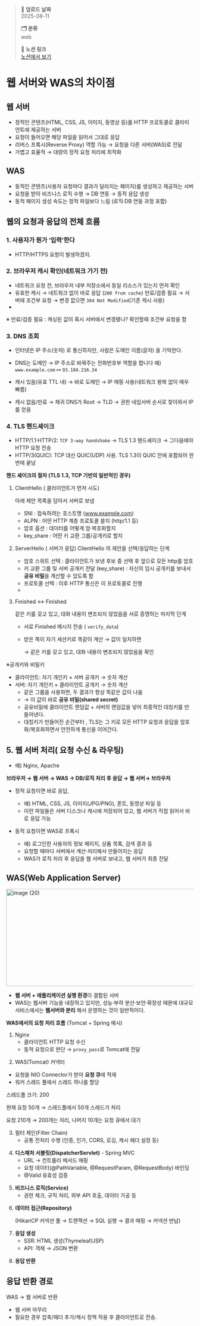 > **📅 업로드 날짜**  
> 2025-08-11
> 
> **🗂 분류**   
> web  
>
> **🔗 노션 링크**  
> [노션에서 보기](https://important-marquess-d42.notion.site/WAS-246a654e658a8033ba89f0be595e0ccb?source=copy_link)
> 
# 웹 서버와 WAS의 차이점

## 웹 서버

- 정적인 콘텐츠(HTML, CSS, JS, 이미지, 동영상 등)를 HTTP 프로토콜로 클라이언트에 제공하는 서버
- 요청이 들어오면 해당 파일을 읽어서 그대로 응답
- 리버스 프록시(Reverse Proxy) 역할 가능 → 요청을 다른 서버(WAS)로 전달
- 가볍고 효율적 → 대량의 정적 요청 처리에 최적화

## WAS

- 동적인 콘텐츠(사용자 요청마다 결과가 달라지는 페이지)를 생성하고 제공하는 서버
- 요청을 받아 비즈니스 로직 수행 → DB 연동 → 동적 응답 생성
- 동적 페이지 생성 속도는 정적 파일보다 느림 (로직·DB 연동 과정 포함)

## 웹의 요청과 응답의 전체 흐름

### 1. 사용자가 뭔가 ‘입력’한다

- HTTP/HTTPS 요청이 발생하겠지.

### 2. 브라우저 캐시 확인(네트워크 가기 전)

- 네트워크 요청 전, 브라우저 내부 저장소에서 동일 리소스가 있는지 먼저 확인
- 유효한 캐시 → 네트워크 없이 바로 응답 (`200 from cache`)
만료/검증 필요 → 서버에 조건부 요청 → 변경 없으면 `304 Not Modified`(기존 캐시 사용)
- 

※ 만료/검증 필요 : 캐싱된 값이 혹시 서버에서 변경됐나? 확인할때 조건부 요청을 함

### 3. DNS 조회

- 인터넷은 IP 주소(숫자) 로 통신하지만, 사람은 도메인 이름(글자) 을 기억한다.
- DNS는 도메인 → IP 주소로 바꿔주는 전화번호부 역할을 합니다
예) `www.example.com` ↦ `93.184.216.34`

- 캐시 있음(유효 TTL 내) → 바로 도메인 → IP 매핑 사용(네트워크 왕복 없이 매우 빠름)
- 캐시 없음/만료 → 재귀 DNS가 Root → TLD → 권한 네임서버 순서로 찾아와서 IP를 얻음

### 4. TLS 핸드셰이크

- HTTP/1.1·HTTP/2: `TCP 3-way handshake` → TLS 1.3 핸드셰이크 → 그다음에야 HTTP 요청 전송
- HTTP/3(QUIC): TCP 대신 QUIC(UDP) 사용. TLS 1.3이 QUIC 안에 포함되어 한 번에 끝남

**핸드 셰이크의 절차 (TLS 1.3, TCP 기반의 일반적인 경우)**

1. ClientHello ( 클라이언트가 먼저 시도)
    
    아래 제안 목록을 담아서 서버로 보냄
    
    - SNI : 접속하려는 호스트명 (www.example.com)
    - ALPN : 어떤 HTTP 계층 프로토콜 쓸지 (http/1.1 등)
    - 암호 옵션 : 데이터를 어떻게 암·복호화할지
    - key_share  : 어떤 키 교환 그룹/공개키로 할지
    
2. ServerHello ( 서버가 응답)
 ClientHello 의 제안을 선택/응답하는 단계
    - 암호 스위트 선택 : 클라이언트가 보낸 후보 중 선택 후 앞으로 모든 http를 암호
    - 키 교환 그룹 및 서버 공개키 전달 (key_share) : 자신의 임시 공개키를 보내서 **공유 비밀**을 계산할 수 있도록 함
    - 프로토콜 선택 : 이후 HTTP 통신은 이 프로토콜로 진행
    - 
    
3. Finished ↔ Finished
    
    같은 키를 갖고 있고, 대화 내용이 변조되지 않았음을 서로 증명하는 마지막 단계
    
    - 서로 Finished 메시지 전송 ( `verify_data`)
    - 받은 쪽이 자기 세션키로 똑같이 계산 → 값이 일치하면
        
        → 같은 키를 갖고 있고, 대화 내용이 변조되지 않았음을 확인
        
    

※공개키와 비밀키

- 클라이언트: 자기 개인키 × 서버 공개키 → 숫자 계산
- 서버: 자기 개인키 × 클라이언트 공개키 → 숫자 계산
    - 같은 그룹을 사용하면, 두 결과가 항상 똑같은 값이 나옴
    - →  이 값이 바로 **공유 비밀(shared secret)**
    - 공유비밀에 클라이언트 랜덤값 + 서버의 랜덤값을 넣어 최종적인 대칭키를 만들어낸다.
    - 대칭키가 만들어진 순간부터 , TLS는 그 키로 모든 HTTP 요청과 응답을 암호화/복호화하면서 안전하게 통신을 이어간다.

## 5. 웹 서버 처리( 요청 수신 & 라우팅)

- 예) Nginx, Apache

**브라우저 → 웹 서버 → WAS → DB/로직 처리 후 응답 → 웹 서버→ 브라우저**

- 정적 요청이면 바로 응답,
    - 예) HTML, CSS, JS, 이미지(JPG/PNG), 폰트, 동영상 파일 등
    - 이런 파일들은 서버 디스크나 캐시에 저장되어 있고, 웹 서버가 직접 읽어서 바로 응답 가능

- 동적 요청이면 WAS로 프록시
    - 예) 로그인한 사용자의 정보 페이지, 상품 목록, 검색 결과 등
    - 요청할 때마다 서버에서 계산·처리해서 만들어지는 응답
    - WAS가 로직 처리 후 응답을 웹 서버로 보내고, 웹 서버가 최종 전달

## WAS(Web Application Server)
<img width="758" height="261" alt="image (20)" src="https://github.com/user-attachments/assets/c678ad63-d9ca-4fc1-836e-f76794819115" />



- **웹 서버 + 애플리케이션 실행 환경**이 결합된 서버
- WAS는 웹서버 기능을 내장하고 있지만, 성능·부하 분산·보안·확장성 때문에 대규모 서비스에서는 **웹서버와 분리** 해서 운영하는 것이 일반적이다.

**WAS에서의 요청 처리 흐름** (Tomcat + Spring 예시)
 

<aside>

1. Nginx
    - 클라이언트 HTTP 요청 수신
    - 동적 요청으로 판단 → `proxy_pass`로 Tomcat에 전달
</aside>

<aside>


2. WAS(Tomcat) 커넥터

- 요청을 NIO Connector가 받아 **요청 큐**에 적재
- 워커 스레드 풀에서 스레드 하나를 할당

스레드풀 크기: 200

현재 요청 50개 → 스레드풀에서 50개 스레드가 처리

요청 210개 → 200개는 처리, 나머지 10개는 요청 큐에서 대기

</aside>

<aside>

3. 필터 체인(Filter Chain)
    - 공통 전처리 수행 (인증, 인가, CORS, 로깅, 캐시 헤더 설정 등)
    
</aside>

<aside>


4. **디스패처 서블릿(DispatcherServlet)** - Spring MVC
    - URL → 컨트롤러 메서드 매핑
    - 요청 데이터(@PathVariable, @RequestParam, @RequestBody) 바인딩
    - @Valid 유효성 검증
    
</aside>

<aside>


5. **비즈니스 로직(Service)**
    - 권한 체크, 규칙 처리, 외부 API 호출, 데이터 가공 등
</aside>

<aside>


6. **데이터 접근(Repository)**
    
    (HikariCP 커넥션 풀 → 트랜잭션 → SQL 실행 → 결과 매핑 → 커넥션 반납)
    
</aside>

<aside>


7. **응답 생성**
    - SSR: HTML 생성(Thymeleaf/JSP)
    - API: 객체 → JSON 변환
</aside>

<aside>


8. **응답 반환**
</aside>

## 응답 반환 경로

WAS → 웹 서버로 반환

- 웹 서버 마무리
- 필요한 경우 압축/헤더 추가/캐시 정책 적용 후 클라이언트로 전송.
